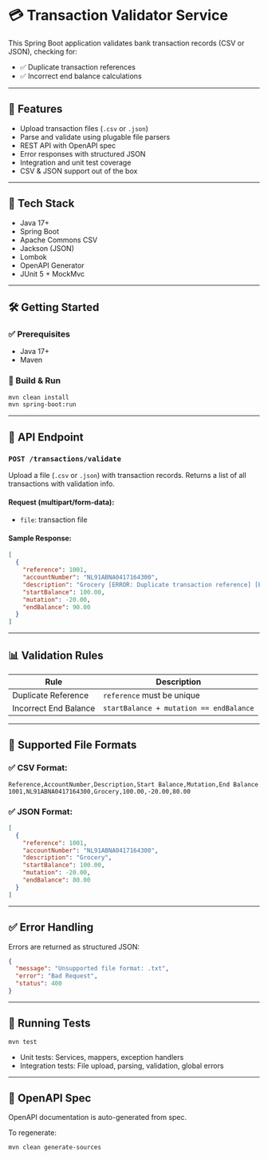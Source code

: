 # 💳 Transaction Validator Service

This Spring Boot application validates bank transaction records (CSV or JSON), checking for:

- ✅ Duplicate transaction references
- ✅ Incorrect end balance calculations

---

## 📆 Features

- Upload transaction files (`.csv` or `.json`)
- Parse and validate using plugable file parsers
- REST API with OpenAPI spec
- Error responses with structured JSON
- Integration and unit test coverage
- CSV & JSON support out of the box

---

## 🚀 Tech Stack

- Java 17+
- Spring Boot
- Apache Commons CSV
- Jackson (JSON)
- Lombok
- OpenAPI Generator
- JUnit 5 + MockMvc

---

## 🛠️ Getting Started

### ✅ Prerequisites

- Java 17+
- Maven

### 📆 Build & Run

```bash
mvn clean install
mvn spring-boot:run
```

---

## 📂 API Endpoint

### `POST /transactions/validate`

Upload a file (`.csv` or `.json`) with transaction records. Returns a list of all transactions with validation info.

#### Request (multipart/form-data):
- `file`: transaction file

#### Sample Response:
```json
[
  {
    "reference": 1001,
    "accountNumber": "NL91ABNA0417164300",
    "description": "Grocery [ERROR: Duplicate transaction reference] [ERROR: Incorrect end balance, expected 80.00]",
    "startBalance": 100.00,
    "mutation": -20.00,
    "endBalance": 90.00
  }
]
```

---

## 📊 Validation Rules

| Rule                         | Description                                  |
|------------------------------|----------------------------------------------|
| Duplicate Reference          | `reference` must be unique                   |
| Incorrect End Balance        | `startBalance + mutation == endBalance`     |

---

## 📁 Supported File Formats

### ✅ CSV Format:
```csv
Reference,AccountNumber,Description,Start Balance,Mutation,End Balance
1001,NL91ABNA0417164300,Grocery,100.00,-20.00,80.00
```

### ✅ JSON Format:
```json
[
  {
    "reference": 1001,
    "accountNumber": "NL91ABNA0417164300",
    "description": "Grocery",
    "startBalance": 100.00,
    "mutation": -20.00,
    "endBalance": 80.00
  }
]
```

---

## ✅ Error Handling

Errors are returned as structured JSON:

```json
{
  "message": "Unsupported file format: .txt",
  "error": "Bad Request",
  "status": 400
}
```

---

## 🧪 Running Tests

```bash
mvn test
```

- Unit tests: Services, mappers, exception handlers
- Integration tests: File upload, parsing, validation, global errors

---

## 📄 OpenAPI Spec

OpenAPI documentation is auto-generated from spec.

To regenerate:
```bash
mvn clean generate-sources
```